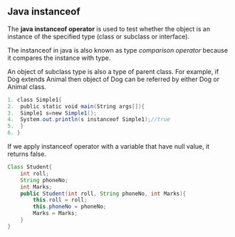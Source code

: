 ## Java instanceof

The **java instanceof operator** is used to test whether the object is an instance of the specified type (class or subclass or interface).

The instanceof in java is also known as type _comparison operator_ because it compares the instance with type.

An object of subclass type is also a type of parent class. For example, if Dog extends Animal then object of Dog can be referred by either Dog or Animal class.

```java
1. class Simple1{  
2.  public static void main(String args[]){  
3.  Simple1 s=new Simple1();  
4.  System.out.println(s instanceof Simple1);//true  
5.  }  
6. }
```

If we apply instanceof operator with a variable that have null value, it returns false.


```java
Class Student{
	int roll;
	String phoneNo;
	int Marks;
	public Student(int roll, String phoneNo, int Marks){
		this.roll = roll;
		this.phoneNo = phoneNo;
		Marks = Marks;
	}
}
```